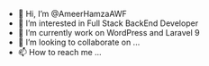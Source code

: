 - 👋 Hi, I’m @AmeerHamzaAWF
- 👀 I’m interested in Full Stack BackEnd Developer
- 🌱 I’m currently work on WordPress and Laravel 9
- 💞️ I’m looking to collaborate on ...
- 📫 How to reach me ...

<!---
AmeerHamzaAWF/AmeerHamzaAWF is a ✨ special ✨ repository because its `README.md` (this file) appears on your GitHub profile.
You can click the Preview link to take a look at your changes.
--->

